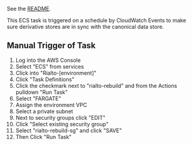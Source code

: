 See the [README](https://github.com/sul-dlss-labs/rialto-trigger-rebuild/blob/master/README.md).

This ECS task is triggered on a schedule by CloudWatch Events to make sure derivative stores are in sync with the canonical data store.

## Manual Trigger of Task

1. Log into the AWS Console
1. Select "ECS" from services
1. Click into "Rialto-[environment]"
1. Click "Task Definitions"
1. Click the checkmark next to "rialto-rebuild" and from the Actions pulldown "Run Task"
1. Select "FARGATE"
1. Assign the environment VPC
1. Select a private subnet
1. Next to security groups click "EDIT"
1. Click "Select existing security group"
1. Select "rialto-rebuild-sg" and click "SAVE"
1. Then Click "Run Task"